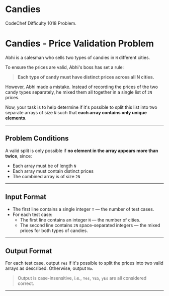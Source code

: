 # Candies
CodeChef Difficulty 1018 Problem. 

# Candies - Price Validation Problem

Abhi is a salesman who sells two types of candies in `N` different cities.

To ensure the prices are valid, Abhi's boss has set a rule:

> **Each type of candy must have distinct prices across all N cities.**

However, Abhi made a mistake. Instead of recording the prices of the two candy types separately, he mixed them all together in a single list of `2N` prices.

Now, your task is to help determine if it's possible to split this list into two separate arrays of size `N` such that **each array contains only unique elements**.

---

## Problem Conditions

A valid split is only possible if **no element in the array appears more than twice**, since:
- Each array must be of length `N`
- Each array must contain distinct prices
- The combined array is of size `2N`

---

## Input Format

- The first line contains a single integer `T` — the number of test cases.
- For each test case:
  - The first line contains an integer `N` — the number of cities.
  - The second line contains `2N` space-separated integers — the mixed prices for both types of candies.

---

## Output Format

For each test case, output `Yes` if it's possible to split the prices into two valid arrays as described. Otherwise, output `No`.

> Output is case-insensitive, i.e., `Yes`, `YES`, `yEs` are all considered correct.

---

